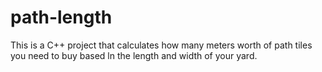 # path-length
This is a C++ project that calculates how many meters worth of path tiles you need to buy based ln the length and width of your yard.
